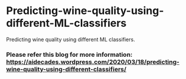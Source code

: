 # Predicting-wine-quality-using-different-ML-classifiers
Predicting wine quality using different ML classifiers.

### Please refer this blog for more information: https://aidecades.wordpress.com/2020/03/18/predicting-wine-quality-using-different-classifiers/
